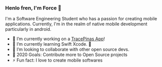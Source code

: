 
### Henlo fren, I'm **Force** 👋

 I'm a Software Engineering Student who has a passion for creating mobile applications. Currently, I'm in the realm of native mobile development particularly in android.

- 🔭 I’m currently working on a [TracePinas App][app]!
- 🌱 I’m currently learning Swift Xcode. 📱
- 👯 I’m looking to collaborate with other open source devs.
- 🥅 2020 Goals: Contribute more to Open Source projects
- ⚡ Fun fact: I love to create mobile softwares

<!---
### Connect with me:
[<img align="left" alt="codeSTACKr.com" width="22px" src="https://raw.githubusercontent.com/iconic/open-iconic/master/svg/globe.svg" />][website]
[<img align="left" alt="codeSTACKr | YouTube" width="22px" src="https://cdn.jsdelivr.net/npm/simple-icons@v3/icons/twitter.svg" />][twitter]
[<img align="left" alt="codeSTACKr | LinkedIn" width="22px" src="https://cdn.jsdelivr.net/npm/simple-icons@v3/icons/linkedin.svg" />][linkedin]
[<img align="left" alt="codeSTACKr | Instagram" width="22px" src="https://cdn.jsdelivr.net/npm/simple-icons@v3/icons/instagram.svg" />][instagram]
-->
[website]: https://forcecodes.dev
[twitter]: https://twitter.com/tito_4s
[instagram]: https://instagram.com/strongforce1/
[linkedin]: https://linkedin.com/in/https://www.linkedin.com/in/aljan-porquillo-7567431a0/
[app]: https://github.com/forceporquillo/android-covid19-tracker
